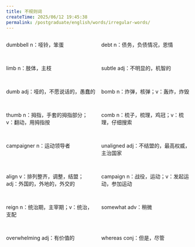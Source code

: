 ```yaml
---
title: 不规则词
createTime: 2025/06/12 19:45:38
permalink: /postgraduate/english/words/irregular-words/
---
```


<div class="word-list">

dumbbell    n：哑铃，笨蛋

debt        n：债务，负债情况，恩情

limb        n：肢体，主枝

subtle      adj：不明显的，机智的

dumb        adj：哑的，不愿说话的，愚蠢的

bomb        n：炸弹，核弹；v：轰炸，炸毁

thumb       n：拇指，手套的拇指部分；v：翻动，用拇指按

comb        n：梳子，梳理，鸡冠；v：梳理，仔细搜索

campaigner  n：运动领导者 

unaligned   adj：不结盟的，最高权威，主治国家

align       v：排列整齐，调整，结盟；adj：外国的，外地的，外交的

campaign    n：战役，运动；v：发起运动，参加运动

reign       n：统治期，主宰期；v：统治，支配

somewhat    adv：稍微

overwhelming    adj：有价值的

whereas conj：但是，尽管


</div>
<style>
.word-list {
  display: grid;
  grid-template-columns: 1fr 1fr; 
  gap: 1rem;
}
.word-list div {
  white-space: pre;
}
</style>